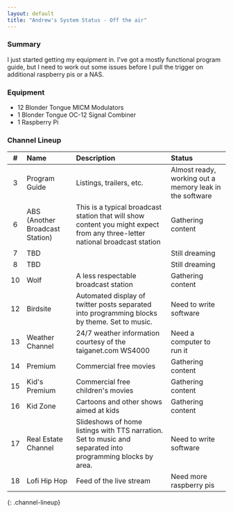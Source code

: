 ```yaml
---
layout: default
title: "Andrew's System Status - Off the air"
---
```


### Summary

I just started getting my equipment in. I've got a mostly functional program
guide, but I need to work out some issues before I pull the trigger on
additional raspberry pis or a NAS.

### Equipment

* 12 Blonder Tongue MICM Modulators
* 1 Blonder Tongue OC-12 Signal Combiner
* 1 Raspberry Pi

### Channel Lineup

| # | Name | Description | Status |
|:-:|:-----|:------------|:-------|
| 3 | Program Guide | Listings, trailers, etc. | Almost ready, working out a memory leak in the software |
| 6 | ABS (Another Broadcast Station) | This is a typical broadcast station that will show content you might expect from any three-letter national broadcast station | Gathering content |
| 7 | TBD |  | Still dreaming |
| 8 | TBD |  | Still dreaming |
| 10 | Wolf | A less respectable broadcast station | Gathering content |
| 12 | Birdsite | Automated display of twitter posts separated into programming blocks by theme. Set to music. | Need to write software |
| 13 | Weather Channel | 24/7 weather information courtesy of the taiganet.com WS4000 | Need a computer to run it |
| 14 | Premium | Commercial free movies | Gathering content |
| 15 | Kid's Premium | Commercial free children's movies | Gathering content |
| 16 | Kid Zone | Cartoons and other shows aimed at kids | Gathering content |
| 17 | Real Estate Channel | Slideshows of home listings with TTS narration. Set to music and separated into programming blocks by area. | Need to write software |
| 18 | Lofi Hip Hop | Feed of the live stream | Need more raspberry pis |
{: .channel-lineup}
